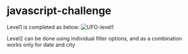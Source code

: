# javascript-challenge

Level1 is completed as below: 
![UFO-level1]("UFO-level-1/static/images/date-filter.PNG")
 
Level2 can be done using individual filter options, and as a combination works only for date and city 
